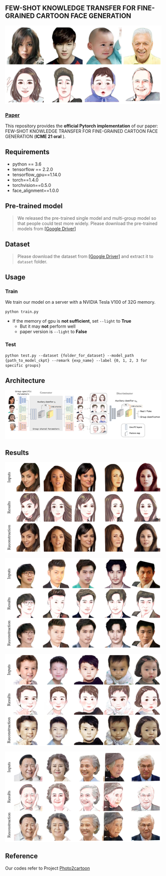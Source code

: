 ## FEW-SHOT KNOWLEDGE TRANSFER FOR FINE-GRAINED CARTOON FACE GENERATION

![fig1](./images/fig1.jpg)

### [Paper](https://confcats-event-sessions.s3.amazonaws.com/icme21/papers/439.pdf)

This repository provides the **official Pytorch implementation** of our paper: FEW-SHOT KNOWLEDGE TRANSFER FOR FINE-GRAINED CARTOON FACE GENERATION (**ICME 21 oral** ).



## Requirements

* python == 3.6
* tensorflow == 2.2.0
* tensorflow_gpu==1.14.0
* torch==1.4.0
* torchvision==0.5.0
* face_alignment==1.0.0



## Pre-trained model

> We released the pre-trained single model and multi-group model so that people could test more widely. Please download the pre-trained models from  [[Google Driver]](https://drive.google.com/drive/folders/1u1Lj2Wn0OlnoK0ckm_pEOgjnfDgUn6xK?usp=sharing) 


## Dataset

> Please download the dataset from [[Google Driver]](https://drive.google.com/drive/folders/1-CI83U9aDGDlwTZW3hpIoTL7TObkzesb?usp=sharing) and extract it to ```dataset```  folder.



## Usage

### Train

We train our model on a server with a NVIDIA Tesla V100 of 32G memory.

```shell
python train.py 
```

* If the memory of gpu is **not sufficient**, set `--light` to **True**
  * But it may **not** perform well
  * paper version is `--light` to **False**

 ### Test

```shell
python test.py --dataset {folder_for_dataset} --model_path {path_to_model_ckpt} --remark {exp_name} --label {0, 1, 2, 3 for specific groups}
```



## Architecture

![pip1](./images/pip2.jpg)

## Results

![res1](./images/res1.png)

![res2](./images/res2.png)

![res3](./images/res3.png)

![res4](./images/res4.png)

## Reference

Our codes refer to Project [Photo2cartoon](https://github.com/minivision-ai/photo2cartoon)

